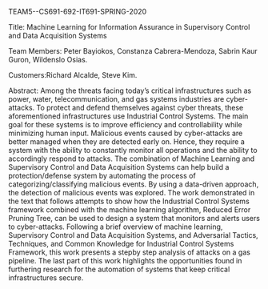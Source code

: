 TEAM5--CS691-692-IT691-SPRING-2020

Title: Machine Learning for Information Assurance in Supervisory Control and Data Acquisition Systems

Team Members: Peter Bayiokos, Constanza Cabrera-Mendoza, Sabrin Kaur Guron, Wildenslo Osias.

Customers:Richard Alcalde, Steve Kim.


Abstract: Among the threats facing today’s critical infrastructures
such as power, water, telecommunication, and gas systems
industries are cyber-attacks. To protect and defend themselves
against cyber threats, these aforementioned infrastructures use
Industrial Control Systems. The main goal for these systems
is to improve efficiency and controllability while minimizing
human input. Malicious events caused by cyber-attacks are better
managed when they are detected early on. Hence, they require a
system with the ability to constantly monitor all operations and
the ability to accordingly respond to attacks. The combination of
Machine Learning and Supervisory Control and Data Acquisition
Systems can help build a protection/defense system by automating
the process of categorizing/classifying malicious events. By using
a data-driven approach, the detection of malicious events was
explored. The work demonstrated in the text that follows attempts
to show how the Industrial Control Systems framework combined
with the machine learning algorithm, Reduced Error Pruning
Tree, can be used to design a system that monitors and alerts
users to cyber-attacks. Following a brief overview of machine
learning, Supervisory Control and Data Acquisition Systems, and
Adversarial Tactics, Techniques, and Common Knowledge for Industrial
Control Systems Framework, this work presents a stepby
step analysis of attacks on a gas pipeline. The last part of this
work highlights the opportunities found in furthering research
for the automation of systems that keep critical infrastructures
secure.
